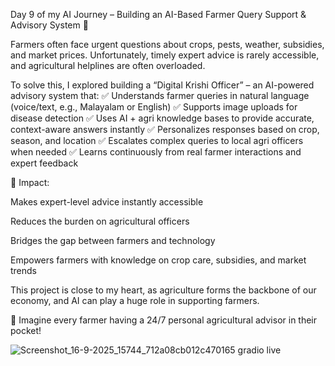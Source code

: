 Day 9 of my AI Journey – Building an AI-Based Farmer Query Support & Advisory System 🌱

Farmers often face urgent questions about crops, pests, weather, subsidies, and market prices. Unfortunately, timely expert advice is rarely accessible, and agricultural helplines are often overloaded.

To solve this, I explored building a “Digital Krishi Officer” – an AI-powered advisory system that:
✅ Understands farmer queries in natural language (voice/text, e.g., Malayalam or English)
✅ Supports image uploads for disease detection
✅ Uses AI + agri knowledge bases to provide accurate, context-aware answers instantly
✅ Personalizes responses based on crop, season, and location
✅ Escalates complex queries to local agri officers when needed
✅ Learns continuously from real farmer interactions and expert feedback

🌾 Impact:

Makes expert-level advice instantly accessible

Reduces the burden on agricultural officers

Bridges the gap between farmers and technology

Empowers farmers with knowledge on crop care, subsidies, and market trends

This project is close to my heart, as agriculture forms the backbone of our economy, and AI can play a huge role in supporting farmers.

🚀 Imagine every farmer having a 24/7 personal agricultural advisor in their pocket!

![Screenshot_16-9-2025_15744_712a08cb012c470165 gradio live](https://github.com/user-attachments/assets/72fef6c1-473f-4b41-8edd-4e2bf807d01e)

